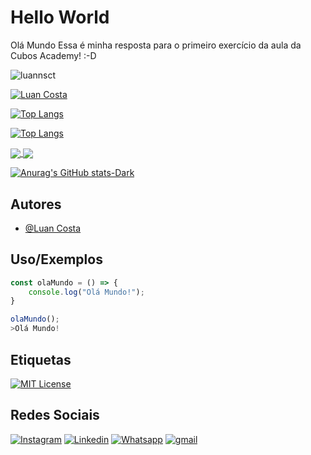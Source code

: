 

# Hello World
Olá Mundo 
Essa é minha resposta para o primeiro exercício da aula da Cubos Academy! :-D

<p align="left"> <img src="https://komarev.com/ghpvc/?username=luannsct&label=Profile%20views&color=0e75b6&style=flat" alt="luannsct" /> </p>

[![Luan Costa](https://github-readme-stats.vercel.app/api?username=DavibernardesA&show_icons=true&theme=transparent)](https://github.com/DavibernardesA/github-readme-stats)



[![Top Langs](https://github-readme-stats.vercel.app/api/top-langs/?username=DavibernardesA&layout)](https://github-readme-stats.vercel.app/api/top-langs/?username=DavibernardesA)

[![Top Langs](https://github-readme-stats.vercel.app/api/top-langs/?username=DavibernardesA&layout=donut)](https://github.com/DavibernardesA/github-readme-stats)

<a href="https://github.com/DavibernardesA/github-readme-stats">
  <img align="center" src="https://github-readme-stats.vercel.app/api/top-langs/?username=DavibernardesA&layout=donut" />
</a>
<a href="https://github.com/DavibernardesA/convoychat">
  <img align="center" src="https://github-readme-stats.vercel.app/api/pin/?username=DavibernardesA&repo=convoychat" />
</a>

[![Anurag's GitHub stats-Dark](https://github-readme-stats.vercel.app/api?username=DavibernardesA&show_icons=true&theme=dark)](https://github.com/DavibernardesA/github-readme-stats)


## Autores

- [@Luan Costa](https://www.github.com/luannsct/)


## Uso/Exemplos

```javascript
const olaMundo = () => {
    console.log("Olá Mundo!");
}

olaMundo();
>Olá Mundo!
```


## Etiquetas

[![MIT License](https://img.shields.io/badge/License-MIT-green.svg)](https://choosealicense.com/licenses/mit/)

## Redes Sociais

[![Instagram](https://img.shields.io/badge/Instagram-%23E4405F.svg?style=for-the-badge&logo=Instagram&logoColor=white)](https://instagram.com/luan.nsct)
[![Linkedin](https://img.shields.io/badge/LinkedIn-0077B5?style=for-the-badge&logo=linkedin&logoColor=white)](https://www.linkedin.com/in/luannsct/)
[![Whatsapp](https://img.shields.io/badge/WhatsApp-25D366?style=for-the-badge&logo=whatsapp&logoColor=white)](https://wa.me/5593992015813)
[![gmail](https://img.shields.io/badge/Gmail-D14836?style=for-the-badge&logo=gmail&logoColor=white)](mailto:luan.nsct@gmail.com)
</p>
